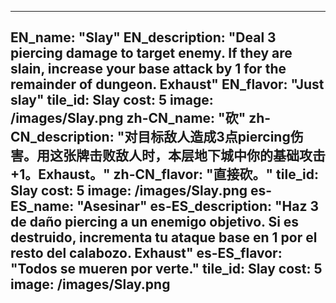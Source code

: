 ---

EN_name: "Slay"
EN_description: "Deal 3 piercing damage to target enemy.  If they are slain, increase your base attack by 1 for the remainder of dungeon.  Exhaust"
EN_flavor: "Just slay"
tile_id: Slay
cost: 5
image: /images/Slay.png
zh-CN_name: "砍"
zh-CN_description: "对目标敌人造成3点piercing伤害。用这张牌击败敌人时，本层地下城中你的基础攻击+1。Exhaust。"
zh-CN_flavor: "直接砍。"
tile_id: Slay
cost: 5
image: /images/Slay.png
es-ES_name: "Asesinar"
es-ES_description: "Haz 3 de daño piercing a un enemigo objetivo. Si es destruido, incrementa tu ataque base en 1 por el resto del calabozo. Exhaust"
es-ES_flavor: "Todos se mueren por verte."
tile_id: Slay
cost: 5
image: /images/Slay.png
---